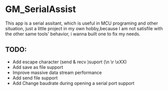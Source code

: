 # GM_SerialAssist
This app is a serial assitant, which is useful in MCU programing and other situation, just a little project in my own hobby,because I am not satisfile with the other same tools' behavior, i wanna built one to fix my needs.

## TODO:
- Add escape character (send & recv )suport (\n \r \xXX)
- Add save as file support
- Improve massive data stream performance
- Add send file support
- Add Change baudrate during opening a serial port support
